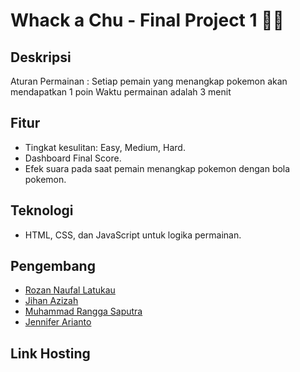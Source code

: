 # Whack a Chu - Final Project 1 🐹💛


## Deskripsi 
Aturan Permainan :
Setiap pemain yang menangkap pokemon akan mendapatkan 1 poin
Waktu permainan adalah 3 menit

## Fitur 
- Tingkat kesulitan: Easy, Medium, Hard.
- Dashboard Final Score.
- Efek suara pada saat pemain menangkap pokemon dengan bola pokemon.

## Teknologi 
- HTML, CSS, dan JavaScript untuk logika permainan.

## Pengembang 
- [Rozan Naufal Latukau]()
- [Jihan Azizah]()
- [Muhammad Rangga Saputra](https://instagram.com/ranggargs)
- [Jennifer Arianto]()

## Link Hosting

